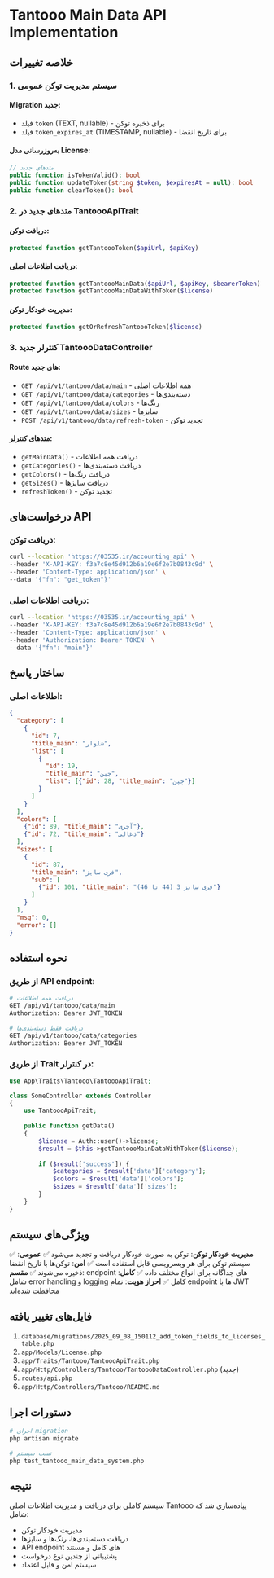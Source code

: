 # Tantooo Main Data API Implementation

## خلاصه تغییرات

### 1. سیستم مدیریت توکن عمومی

#### Migration جدید:
- فیلد `token` (TEXT, nullable) - برای ذخیره توکن
- فیلد `token_expires_at` (TIMESTAMP, nullable) - برای تاریخ انقضا

#### به‌روزرسانی مدل License:
```php
// متدهای جدید
public function isTokenValid(): bool
public function updateToken(string $token, $expiresAt = null): bool  
public function clearToken(): bool
```

### 2. متدهای جدید در TantoooApiTrait

#### دریافت توکن:
```php
protected function getTantoooToken($apiUrl, $apiKey)
```

#### دریافت اطلاعات اصلی:
```php
protected function getTantoooMainData($apiUrl, $apiKey, $bearerToken)
protected function getTantoooMainDataWithToken($license)
```

#### مدیریت خودکار توکن:
```php
protected function getOrRefreshTantoooToken($license)
```

### 3. کنترلر جدید TantoooDataController

#### Route های جدید:
- `GET /api/v1/tantooo/data/main` - همه اطلاعات اصلی
- `GET /api/v1/tantooo/data/categories` - دسته‌بندی‌ها
- `GET /api/v1/tantooo/data/colors` - رنگ‌ها
- `GET /api/v1/tantooo/data/sizes` - سایزها
- `POST /api/v1/tantooo/data/refresh-token` - تجدید توکن

#### متدهای کنترلر:
- `getMainData()` - دریافت همه اطلاعات
- `getCategories()` - دریافت دسته‌بندی‌ها
- `getColors()` - دریافت رنگ‌ها
- `getSizes()` - دریافت سایزها
- `refreshToken()` - تجدید توکن

## درخواست‌های API

### دریافت توکن:
```bash
curl --location 'https://03535.ir/accounting_api' \
--header 'X-API-KEY: f3a7c8e45d912b6a19e6f2e7b0843c9d' \
--header 'Content-Type: application/json' \
--data '{"fn": "get_token"}'
```

### دریافت اطلاعات اصلی:
```bash
curl --location 'https://03535.ir/accounting_api' \
--header 'X-API-KEY: f3a7c8e45d912b6a19e6f2e7b0843c9d' \
--header 'Content-Type: application/json' \
--header 'Authorization: Bearer TOKEN' \
--data '{"fn": "main"}'
```

## ساختار پاسخ

### اطلاعات اصلی:
```json
{
  "category": [
    {
      "id": 7,
      "title_main": "شلوار",
      "list": [
        {
          "id": 19,
          "title_main": "جین",
          "list": [{"id": 28, "title_main": "جین"}]
        }
      ]
    }
  ],
  "colors": [
    {"id": 89, "title_main": "آجری"},
    {"id": 72, "title_main": "ذغالی"}
  ],
  "sizes": [
    {
      "id": 87,
      "title_main": "فری سایز",
      "sub": [
        {"id": 101, "title_main": "فری سایز 3 (44 تا 46)"}
      ]
    }
  ],
  "msg": 0,
  "error": []
}
```

## نحوه استفاده

### از طریق API endpoint:
```bash
# دریافت همه اطلاعات
GET /api/v1/tantooo/data/main
Authorization: Bearer JWT_TOKEN

# دریافت فقط دسته‌بندی‌ها  
GET /api/v1/tantooo/data/categories
Authorization: Bearer JWT_TOKEN
```

### از طریق Trait در کنترلر:
```php
use App\Traits\Tantooo\TantoooApiTrait;

class SomeController extends Controller
{
    use TantoooApiTrait;
    
    public function getData()
    {
        $license = Auth::user()->license;
        $result = $this->getTantoooMainDataWithToken($license);
        
        if ($result['success']) {
            $categories = $result['data']['category'];
            $colors = $result['data']['colors'];
            $sizes = $result['data']['sizes'];
        }
    }
}
```

## ویژگی‌های سیستم

✅ **مدیریت خودکار توکن**: توکن به صورت خودکار دریافت و تجدید می‌شود
✅ **عمومی**: سیستم توکن برای هر وبسرویسی قابل استفاده است
✅ **امن**: توکن‌ها با تاریخ انقضا ذخیره می‌شوند
✅ **مقسم**: endpoint های جداگانه برای انواع مختلف داده
✅ **کامل**: شامل error handling و logging کامل
✅ **احراز هویت**: تمام endpoint ها با JWT محافظت شده‌اند

## فایل‌های تغییر یافته

1. `database/migrations/2025_09_08_150112_add_token_fields_to_licenses_table.php`
2. `app/Models/License.php`
3. `app/Traits/Tantooo/TantoooApiTrait.php`
4. `app/Http/Controllers/Tantooo/TantoooDataController.php` (جدید)
5. `routes/api.php`
6. `app/Http/Controllers/Tantooo/README.md`

## دستورات اجرا

```bash
# اجرای migration
php artisan migrate

# تست سیستم
php test_tantooo_main_data_system.php
```

## نتیجه

سیستم کاملی برای دریافت و مدیریت اطلاعات اصلی Tantooo پیاده‌سازی شد که شامل:
- مدیریت خودکار توکن
- دریافت دسته‌بندی‌ها، رنگ‌ها و سایزها
- API endpoint های کامل و مستند
- پشتیبانی از چندین نوع درخواست
- سیستم امن و قابل اعتماد
